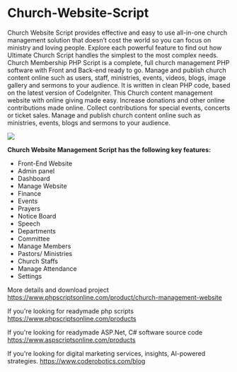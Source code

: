 # Church-Website-Script
Church Website Script provides effective and easy to use all-in-one church management solution that doesn’t cost the world so you can focus on ministry and loving people. Explore each powerful feature to find out how Ultimate Church Script handles the simplest to the most complex needs. Church Membership PHP Script is a complete, full church management PHP software with Front and Back-end ready to go. Manage and publish church content online such as users, staff, ministries, events, videos, blogs, image gallery and sermons to your audience. It is written in clean PHP code, based on the latest version of CodeIgniter. This Church content management website with online giving made easy. Increase donations and other online contributions made online. Collect contributions for special events, concerts or ticket sales. Manage and publish church content online such as ministries, events, blogs and sermons to your audience.

<img src="https://www.phpscriptsonline.com/frontend/assets/templates/1737057516_825b6a21781c7c65ba8f.webp">

<b>Church Website Management Script has the following key features:</b>

<ul>
<li>Front-End Website</li>
<li>Admin panel</li>
<li>Dashboard</li>
<li>Manage Website</li>
<li>Finance</li>
<li>Events</li>
<li>Prayers</li>
<li>Notice Board</li>
<li>Speech</li>
<li>Departments</li>
<li>Committee</li>
<li>Manage Members</li>
<li>Pastors/ Ministries</li>
<li>Church Staffs</li>
<li>Manage Attendance</li>
<li>Settings</li>
</ul>

More details and download project
https://www.phpscriptsonline.com/product/church-management-website

If you're looking for readymade php scripts
https://www.phpscriptsonline.com/products

If you're looking for readymade ASP.Net, C# software source code
https://www.aspscriptsonline.com/products

If you're looking for digital marketing services, insights, AI-powered strategies.
https://www.coderobotics.com/blog

